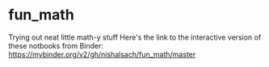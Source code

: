 # fun_math
Trying out neat little math-y stuff
Here's the link to the interactive version of these notbooks from Binder: https://mybinder.org/v2/gh/nishalsach/fun_math/master
